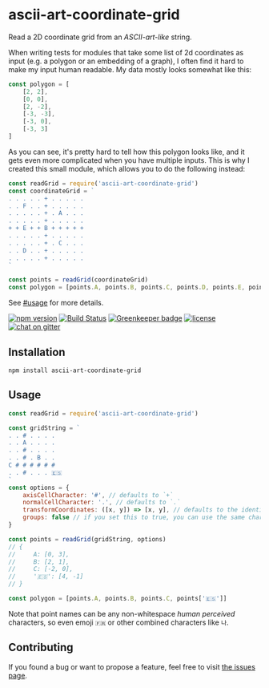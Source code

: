 # ascii-art-coordinate-grid

Read a 2D coordinate grid from an *ASCII-art-like* string.

When writing tests for modules that take some list of 2d coordinates as input (e.g. a polygon or an embedding of a graph), I often find it hard to make my input human readable. My data mostly looks somewhat like this:

```js
const polygon = [
    [2, 2],
    [0, 0],
    [2, -2],
    [-3, -3],
    [-3, 0],
    [-3, 3]
]
```

As you can see, it's pretty hard to tell how this polygon looks like, and it gets even more complicated when you have multiple inputs. This is why I created this small module, which allows you to do the following instead:

```js
const readGrid = require('ascii-art-coordinate-grid')
const coordinateGrid = `
. . . . . + . . . . .
. . F . . + . . . . .
. . . . . + . A . . .
. . . . . + . . . . .
+ + E + + B + + + + +
. . . . . + . . . . .
. . . . . + . C . . .
. . D . . + . . . . .
. . . . . + . . . . .
`

const points = readGrid(coordinateGrid)
const polygon = [points.A, points.B, points.C, points.D, points.E, points.F]
```

See [#usage](#usage) for more details.

[![npm version](https://img.shields.io/npm/v/ascii-art-coordinate-grid.svg)](https://www.npmjs.com/package/ascii-art-coordinate-grid)
[![Build Status](https://travis-ci.org/juliuste/ascii-art-coordinate-grid.svg?branch=master)](https://travis-ci.org/juliuste/ascii-art-coordinate-grid)
[![Greenkeeper badge](https://badges.greenkeeper.io/juliuste/ascii-art-coordinate-grid.svg)](https://greenkeeper.io/)
[![license](https://img.shields.io/github/license/juliuste/ascii-art-coordinate-grid.svg?style=flat)](license)
[![chat on gitter](https://badges.gitter.im/juliuste.svg)](https://gitter.im/juliuste)

## Installation

```shell
npm install ascii-art-coordinate-grid
```

## Usage

```javascript
const readGrid = require('ascii-art-coordinate-grid')

const gridString = `
. . # . . . .
. . A . . . .
. . # . . . .
. . # . B . .
C # # # # # #
. . # . . . 🇪🇸
`
const options = {
    axisCellCharacter: '#', // defaults to `+`
    normalCellCharacter: '.', // defaults to `.`
    transformCoordinates: ([x, y]) => [x, y], // defaults to the identity function, is applied to all points
    groups: false // if you set this to true, you can use the same character more than once and the points object will contain Sets of coordinates per character instead of one coordinate pair per character
}

const points = readGrid(gridString, options)
// {
//     A: [0, 3],
//     B: [2, 1],
//     C: [-2, 0],
//     '🇪🇸': [4, -1]
// }

const polygon = [points.A, points.B, points.C, points['🇪🇸']]
```

Note that point names can be any non-whitespace *human perceived* characters, so even emoji `🇫🇷` or other combined characters like `나`.

## Contributing

If you found a bug or want to propose a feature, feel free to visit [the issues page](https://github.com/juliuste/ascii-art-coordinate-grid/issues).
